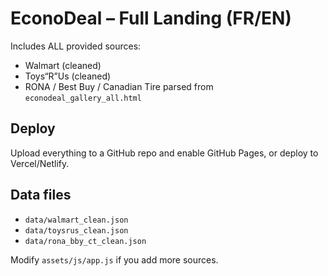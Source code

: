 
# EconoDeal – Full Landing (FR/EN)

Includes ALL provided sources:
- Walmart (cleaned)
- Toys“R”Us (cleaned)
- RONA / Best Buy / Canadian Tire parsed from `econodeal_gallery_all.html`

## Deploy
Upload everything to a GitHub repo and enable GitHub Pages, or deploy to Vercel/Netlify.

## Data files
- `data/walmart_clean.json`
- `data/toysrus_clean.json`
- `data/rona_bby_ct_clean.json`

Modify `assets/js/app.js` if you add more sources.
